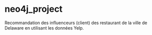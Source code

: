 # neo4j_project
Recommandation des influenceurs (client) des restaurant de la ville de Delaware en utilisant les données Yelp. 
